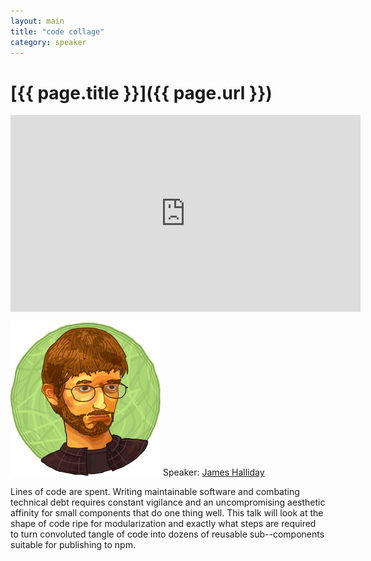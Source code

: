 ```yaml
---
layout: main
title: "code collage"
category: speaker
---
```


# [{{ page.title }}]({{ page.url }})

<iframe width="560" height="315" src="http://www.youtube.com/embed/zgt-jNqbxF8" frameborder="0" allowfullscreen="true">
</iframe>

<a href="http://substack.net"><img src="/images/james-halliday.png" class="speaker" alt="James Halliday"></a>
Speaker: <a href="http://substack.net">James Halliday</a>

Lines of code are spent. Writing maintainable software and combating technical debt requires constant vigilance and an uncompromising aesthetic affinity for small components that do one thing well. This talk will look at the shape of code ripe for modularization and exactly what steps are required to turn convoluted tangle of code into dozens of reusable sub--components suitable for publishing to npm.
